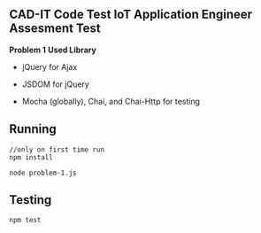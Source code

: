 
## CAD-IT Code Test IoT Application Engineer Assesment Test

**Problem 1**
**Used Library**

  

- jQuery for Ajax

- JSDOM for jQuery

- Mocha (globally), Chai, and Chai-Http for testing

  

## Running

 

    //only on first time run
    npm install
    
    node problem-1.js

  

## Testing

    npm test
